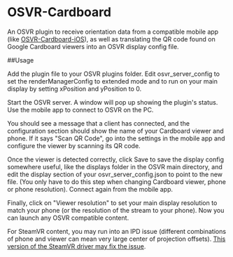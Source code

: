 # OSVR-Cardboard

An OSVR plugin to receive orientation data from a compatible mobile app (like [OSVR-Cardboard-iOS](https://github.com/simlrh/OSVR-Cardboard-iOS)), as well as translating the QR code found on Google Cardboard viewers into an OSVR display config file.

##Usage

Add the plugin file to your OSVR plugins folder. Edit osvr_server_config to set the renderManagerConfig to extended mode and to run on your main display by setting xPosition and yPosition to 0.

Start the OSVR server. A window will pop up showing the plugin's status. Use the mobile app to connect to OSVR on the PC. 

You should see a message that a client has connected, and the configuration section should show the name of your Cardboard viewer and phone. If it says "Scan QR Code", go into the settings in the mobile app and configure the viewer by scanning its QR code.

Once the viewer is detected correctly, click Save to save the display config somewhere useful, like the displays folder in the OSVR main directory, and edit the display section of your osvr_server_config.json to point to the new file.  (You only have to do this step when changing Cardboard viewer, phone or phone resolution). Connect again from the mobile app. 

Finally, click on "Viewer resolution" to set your main display resolution to match your phone (or the resolution of the stream to your phone). Now you can launch any OSVR compatible content.

For SteamVR content, you may run into an IPD issue (different combinations of phone and viewer can mean very large center of projection offsets). [This version of the SteamVR driver may fix the issue](https://github.com/simlrh/SteamVR-OSVR/releases/tag/v0.1-dk1).